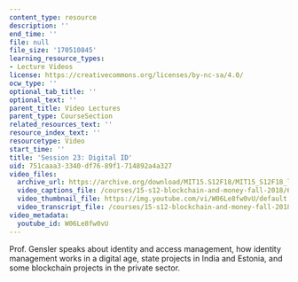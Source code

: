```yaml
---
content_type: resource
description: ''
end_time: ''
file: null
file_size: '170510845'
learning_resource_types:
- Lecture Videos
license: https://creativecommons.org/licenses/by-nc-sa/4.0/
ocw_type: ''
optional_tab_title: ''
optional_text: ''
parent_title: Video Lectures
parent_type: CourseSection
related_resources_text: ''
resource_index_text: ''
resourcetype: Video
start_time: ''
title: 'Session 23: Digital ID'
uid: 751caaa3-3340-df76-89f1-714892a4a327
video_files:
  archive_url: https://archive.org/download/MIT15.S12F18/MIT15_S12F18_lec23_300k.mp4
  video_captions_file: /courses/15-s12-blockchain-and-money-fall-2018/639d0ca98f1657f68391fb1c116783de_W06Le8fw0vU.vtt
  video_thumbnail_file: https://img.youtube.com/vi/W06Le8fw0vU/default.jpg
  video_transcript_file: /courses/15-s12-blockchain-and-money-fall-2018/cd57e04accaf8885cb3b65f5e4741d43_W06Le8fw0vU.pdf
video_metadata:
  youtube_id: W06Le8fw0vU
---
```


Prof. Gensler speaks about identity and access management, how identity management works in a digital age, state projects in India and Estonia, and some blockchain projects in the private sector.

